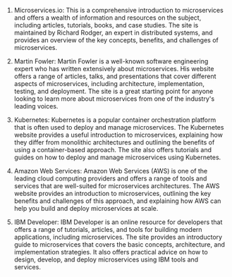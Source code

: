 

1. Microservices.io: This is a comprehensive introduction to microservices and offers a wealth of information and resources on the subject, including articles, tutorials, books, and case studies. The site is maintained by Richard Rodger, an expert in distributed systems, and provides an overview of the key concepts, benefits, and challenges of microservices.

2. Martin Fowler: Martin Fowler is a well-known software engineering expert who has written extensively about microservices. His website offers a range of articles, talks, and presentations that cover different aspects of microservices, including architecture, implementation, testing, and deployment. The site is a great starting point for anyone looking to learn more about microservices from one of the industry's leading voices.

3. Kubernetes: Kubernetes is a popular container orchestration platform that is often used to deploy and manage microservices. The Kubernetes website provides a useful introduction to microservices, explaining how they differ from monolithic architectures and outlining the benefits of using a container-based approach. The site also offers tutorials and guides on how to deploy and manage microservices using Kubernetes.

4. Amazon Web Services: Amazon Web Services (AWS) is one of the leading cloud computing providers and offers a range of tools and services that are well-suited for microservices architectures. The AWS website provides an introduction to microservices, outlining the key benefits and challenges of this approach, and explaining how AWS can help you build and deploy microservices at scale.

5. IBM Developer: IBM Developer is an online resource for developers that offers a range of tutorials, articles, and tools for building modern applications, including microservices. The site provides an introductory guide to microservices that covers the basic concepts, architecture, and implementation strategies. It also offers practical advice on how to design, develop, and deploy microservices using IBM tools and services.